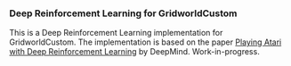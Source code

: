 ### Deep Reinforcement Learning for GridworldCustom

This is a Deep Reinforcement Learning implementation for GridworldCustom. The implementation is based on the paper [Playing Atari with Deep Reinforcement Learning](https://arxiv.org/abs/1312.5602) by DeepMind. Work-in-progress.
